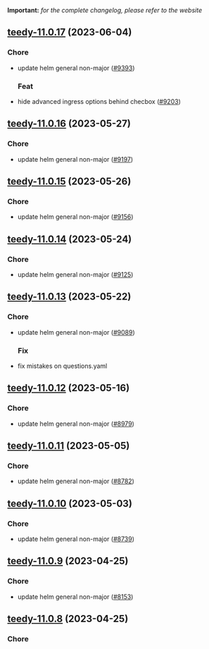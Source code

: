 **Important:**
*for the complete changelog, please refer to the website*




## [teedy-11.0.17](https://github.com/truecharts/charts/compare/teedy-11.0.16...teedy-11.0.17) (2023-06-04)

### Chore

- update helm general non-major ([#9393](https://github.com/truecharts/charts/issues/9393))
  
  ### Feat

- hide advanced ingress options behind checbox ([#9203](https://github.com/truecharts/charts/issues/9203))
  
  


## [teedy-11.0.16](https://github.com/truecharts/charts/compare/teedy-11.0.15...teedy-11.0.16) (2023-05-27)

### Chore

- update helm general non-major ([#9197](https://github.com/truecharts/charts/issues/9197))
  
  


## [teedy-11.0.15](https://github.com/truecharts/charts/compare/teedy-11.0.14...teedy-11.0.15) (2023-05-26)

### Chore

- update helm general non-major ([#9156](https://github.com/truecharts/charts/issues/9156))
  
  


## [teedy-11.0.14](https://github.com/truecharts/charts/compare/teedy-11.0.13...teedy-11.0.14) (2023-05-24)

### Chore

- update helm general non-major ([#9125](https://github.com/truecharts/charts/issues/9125))
  
  


## [teedy-11.0.13](https://github.com/truecharts/charts/compare/teedy-11.0.12...teedy-11.0.13) (2023-05-22)

### Chore

- update helm general non-major ([#9089](https://github.com/truecharts/charts/issues/9089))
  
  ### Fix

- fix mistakes on questions.yaml
  
  


## [teedy-11.0.12](https://github.com/truecharts/charts/compare/teedy-11.0.11...teedy-11.0.12) (2023-05-16)

### Chore

- update helm general non-major ([#8979](https://github.com/truecharts/charts/issues/8979))
  
  


## [teedy-11.0.11](https://github.com/truecharts/charts/compare/teedy-11.0.10...teedy-11.0.11) (2023-05-05)

### Chore

- update helm general non-major ([#8782](https://github.com/truecharts/charts/issues/8782))
  
  


## [teedy-11.0.10](https://github.com/truecharts/charts/compare/teedy-11.0.9...teedy-11.0.10) (2023-05-03)

### Chore

- update helm general non-major ([#8739](https://github.com/truecharts/charts/issues/8739))
  
  


## [teedy-11.0.9](https://github.com/truecharts/charts/compare/teedy-11.0.8...teedy-11.0.9) (2023-04-25)

### Chore

- update helm general non-major ([#8153](https://github.com/truecharts/charts/issues/8153))
  
  


## [teedy-11.0.8](https://github.com/truecharts/charts/compare/teedy-11.0.7...teedy-11.0.8) (2023-04-25)

### Chore

